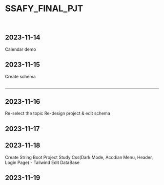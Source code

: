 # SSAFY_FINAL_PJT
<br>

## 2023-11-14  
Calendar demo

## 2023-11-15 
Create schema 
<br>
<br>

--------------------------

## 2023-11-16 
Re-select the topic 
Re-design project & edit schema


## 2023-11-17 


## 2023-11-18 
Create String Boot Project 
Study Css(Dark Mode, Acodian Menu, Header, Login Page) - Tailwind
Edit DataBase


## 2023-11-19 
<br>
